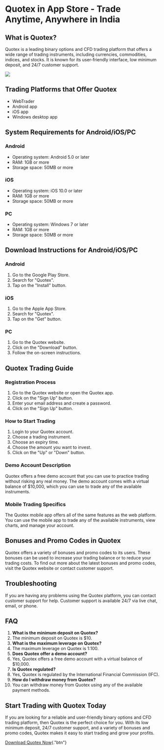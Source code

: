 # Quotex in App Store - Trade Anytime, Anywhere in India

## What is Quotex?

Quotex is a leading binary options and CFD trading platform that offers
a wide range of trading instruments, including currencies, commodities,
indices, and stocks. It is known for its user-friendly interface, low
minimum deposit, and 24/7 customer support.

[![](https://static.quotex.io/files/5_en/300_250.jpg)](https://traff.sbs/brokerqxsignupf)

## Trading Platforms that Offer Quotex

-   WebTrader
-   Android app
-   iOS app
-   Windows desktop app

## System Requirements for Android/iOS/PC

### Android

-   Operating system: Android 5.0 or later
-   RAM: 1GB or more
-   Storage space: 50MB or more

### iOS

-   Operating system: iOS 10.0 or later
-   RAM: 1GB or more
-   Storage space: 50MB or more

### PC

-   Operating system: Windows 7 or later
-   RAM: 1GB or more
-   Storage space: 50MB or more

## Download Instructions for Android/iOS/PC

### Android

1.  Go to the Google Play Store.
2.  Search for "Quotex".
3.  Tap on the "Install" button.

### iOS

1.  Go to the Apple App Store.
2.  Search for "Quotex".
3.  Tap on the "Get" button.

### PC

1.  Go to the Quotex website.
2.  Click on the "Download" button.
3.  Follow the on-screen instructions.

## Quotex Trading Guide

### Registration Process

1.  Go to the Quotex website or open the Quotex app.
2.  Click on the "Sign Up" button.
3.  Enter your email address and create a password.
4.  Click on the "Sign Up" button.

### How to Start Trading

1.  Login to your Quotex account.
2.  Choose a trading instrument.
3.  Choose an expiry time.
4.  Choose the amount you want to invest.
5.  Click on the "Up" or "Down" button.

### Demo Account Description

Quotex offers a free demo account that you can use to practice trading
without risking any real money. The demo account comes with a virtual
balance of \$10,000, which you can use to trade any of the available
instruments.

### Mobile Trading Specifics

The Quotex mobile app offers all of the same features as the web
platform. You can use the mobile app to trade any of the available
instruments, view charts, and manage your account.

## Bonuses and Promo Codes in Quotex

Quotex offers a variety of bonuses and promo codes to its users. These
bonuses can be used to increase your trading balance or to reduce your
trading costs. To find out more about the latest bonuses and promo
codes, visit the Quotex website or contact customer support.

## Troubleshooting

If you are having any problems using the Quotex platform, you can
contact customer support for help. Customer support is available 24/7
via live chat, email, or phone.

## FAQ

1.  **What is the minimum deposit on Quotex?**
2.  The minimum deposit on Quotex is \$10.
3.  **What is the maximum leverage on Quotex?**
4.  The maximum leverage on Quotex is 1:100.
5.  **Does Quotex offer a demo account?**
6.  Yes, Quotex offers a free demo account with a virtual balance of
    \$10,000.
7.  **Is Quotex regulated?**
8.  Yes, Quotex is regulated by the International Financial Commission
    (IFC).
9.  **How do I withdraw money from Quotex?**
10. You can withdraw money from Quotex using any of the available
    payment methods.

## Start Trading with Quotex Today

If you are looking for a reliable and user-friendly binary options and
CFD trading platform, then Quotex is the perfect choice for you. With
its low minimum deposit, 24/7 customer support, and a variety of bonuses
and promo codes, Quotex makes it easy to start trading and grow your
profits.

[Download Quotex
Now](\%22https://traff.sbs/quotexonelink\%22){."btn"}

